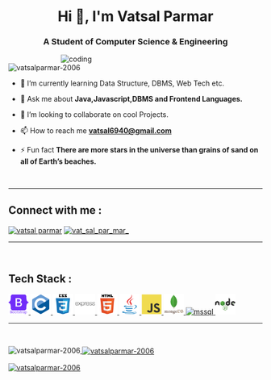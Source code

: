 <h1 align="center">Hi 👋, I'm Vatsal Parmar</h1>
<h3 align="center">A Student of Computer Science & Engineering</h3>

<img alt="coding" width="400px" align="right" src="https://user-images.githubusercontent.com/74038190/212749171-b84692a8-2b04-4e3b-93ca-ac14705da224.gif">

<p align="left"> <img src="https://komarev.com/ghpvc/?username=vatsalparmar-2006&label=Profile%20views&color=0e75b6&style=flat" alt="vatsalparmar-2006" /> </p>

- 🌱 I’m currently learning Data Structure, DBMS, Web Tech etc. 

- 💬 Ask me about **Java,Javascript,DBMS and Frontend Languages.**

- 👯 I’m looking to collaborate on cool Projects.

- 📫 How to reach me **vatsal6940@gmail.com**

- ⚡ Fun fact **There are more stars in the universe than grains of sand on all of Earth’s beaches.**

<br>
<hr>

<h2 align="left">Connect with me :</h2>
<p align="left">
<a href="https://linkedin.com/in/vatsal parmar" target="blank"><img align="center" src="https://raw.githubusercontent.com/rahuldkjain/github-profile-readme-generator/master/src/images/icons/Social/linked-in-alt.svg" alt="vatsal parmar" height="30" width="40" /></a>
<a href="https://instagram.com/vat_sal_par_mar_" target="blank"><img align="center" src="https://raw.githubusercontent.com/rahuldkjain/github-profile-readme-generator/master/src/images/icons/Social/instagram.svg" alt="vat_sal_par_mar_" height="30" width="40" /></a>
</p>

<hr>
<br>

<h2 align="left">Tech Stack :</h2>
<p align="left"> <a href="https://getbootstrap.com" target="_blank" rel="noreferrer"> <img src="https://raw.githubusercontent.com/devicons/devicon/master/icons/bootstrap/bootstrap-plain-wordmark.svg" alt="bootstrap" width="40" height="40"/> </a> <a href="https://www.cprogramming.com/" target="_blank" rel="noreferrer"> <img src="https://raw.githubusercontent.com/devicons/devicon/master/icons/c/c-original.svg" alt="c" width="40" height="40"/> </a> <a href="https://www.w3schools.com/css/" target="_blank" rel="noreferrer"> <img src="https://raw.githubusercontent.com/devicons/devicon/master/icons/css3/css3-original-wordmark.svg" alt="css3" width="40" height="40"/> </a> <a href="https://expressjs.com" target="_blank" rel="noreferrer"> <img src="https://raw.githubusercontent.com/devicons/devicon/master/icons/express/express-original-wordmark.svg" alt="express" width="40" height="40"/> </a> <a href="https://www.w3.org/html/" target="_blank" rel="noreferrer"> <img src="https://raw.githubusercontent.com/devicons/devicon/master/icons/html5/html5-original-wordmark.svg" alt="html5" width="40" height="40"/> </a> <a href="https://www.java.com" target="_blank" rel="noreferrer"> <img src="https://raw.githubusercontent.com/devicons/devicon/master/icons/java/java-original.svg" alt="java" width="40" height="40"/> </a> <a href="https://developer.mozilla.org/en-US/docs/Web/JavaScript" target="_blank" rel="noreferrer"> <img src="https://raw.githubusercontent.com/devicons/devicon/master/icons/javascript/javascript-original.svg" alt="javascript" width="40" height="40"/> </a> <a href="https://www.mongodb.com/" target="_blank" rel="noreferrer"> <img src="https://raw.githubusercontent.com/devicons/devicon/master/icons/mongodb/mongodb-original-wordmark.svg" alt="mongodb" width="40" height="40"/> </a> <a href="https://www.microsoft.com/en-us/sql-server" target="_blank" rel="noreferrer"> <img src="https://www.svgrepo.com/show/303229/microsoft-sql-server-logo.svg" alt="mssql" width="40" height="40"/> </a> <a href="https://nodejs.org" target="_blank" rel="noreferrer"> <img src="https://raw.githubusercontent.com/devicons/devicon/master/icons/nodejs/nodejs-original-wordmark.svg" alt="nodejs" width="40" height="40"/>    </p>

<hr>
<br>

<p><img align="left" src="https://github-readme-stats.vercel.app/api/top-langs?username=vatsalparmar-2006&show_icons=true&locale=en&layout=compact" alt="vatsalparmar-2006" /></p>

<p>&nbsp;<img align="center" src="https://github-readme-stats.vercel.app/api?username=vatsalparmar-2006&show_icons=true&locale=en" alt="vatsalparmar-2006" /></p>


<p><img align="center" src="https://github-readme-streak-stats.herokuapp.com/?user=vatsalparmar-2006&" alt="vatsalparmar-2006" /></p>
